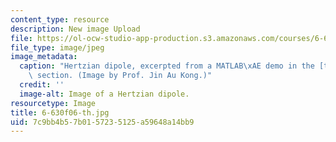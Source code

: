 ```yaml
---
content_type: resource
description: New image Upload
file: https://ol-ocw-studio-app-production.s3.amazonaws.com/courses/6-630-electromagnetics-fall-2006/7c9bb4b57b0157235125a59648a14bb9_6-630f06-th.jpg
file_type: image/jpeg
image_metadata:
  caption: "Hertzian dipole, excerpted from a MATLAB\xAE demo in the [tools](pages/tools)\
    \ section. (Image by Prof. Jin Au Kong.)"
  credit: ''
  image-alt: Image of a Hertzian dipole.
resourcetype: Image
title: 6-630f06-th.jpg
uid: 7c9bb4b5-7b01-5723-5125-a59648a14bb9
---
```


